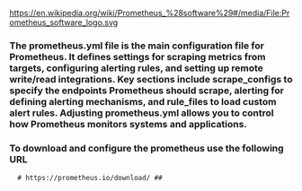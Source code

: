 https://en.wikipedia.org/wiki/Prometheus_%28software%29#/media/File:Prometheus_software_logo.svg


### The prometheus.yml file is the main configuration file for Prometheus. It defines settings for scraping metrics from targets, configuring alerting rules, and setting up remote write/read integrations. Key sections include scrape_configs to specify the endpoints Prometheus should scrape, alerting for defining alerting mechanisms, and rule_files to load custom alert rules. Adjusting prometheus.yml allows you to control how Prometheus monitors systems and applications.

### **To download and configure the prometheus use the following URL**
      # https://prometheus.io/download/ ##
